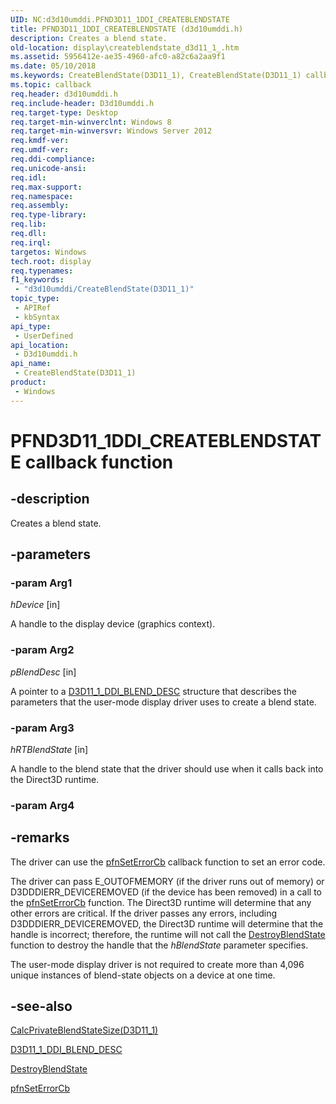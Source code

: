 ```yaml
---
UID: NC:d3d10umddi.PFND3D11_1DDI_CREATEBLENDSTATE
title: PFND3D11_1DDI_CREATEBLENDSTATE (d3d10umddi.h)
description: Creates a blend state.
old-location: display\createblendstate_d3d11_1_.htm
ms.assetid: 5956412e-ae35-4960-afc0-a82c6a2aa9f1
ms.date: 05/10/2018
ms.keywords: CreateBlendState(D3D11_1), CreateBlendState(D3D11_1) callback function [Display Devices], PFND3D11_1DDI_CREATEBLENDSTATE, PFND3D11_1DDI_CREATEBLENDSTATE callback, d3d10umddi/CreateBlendState(D3D11_1), display.createblendstate_d3d11_1_, display.pfncreateblendstate
ms.topic: callback
req.header: d3d10umddi.h
req.include-header: D3d10umddi.h
req.target-type: Desktop
req.target-min-winverclnt: Windows 8
req.target-min-winversvr: Windows Server 2012
req.kmdf-ver: 
req.umdf-ver: 
req.ddi-compliance: 
req.unicode-ansi: 
req.idl: 
req.max-support: 
req.namespace: 
req.assembly: 
req.type-library: 
req.lib: 
req.dll: 
req.irql: 
targetos: Windows
tech.root: display
req.typenames: 
f1_keywords:
 - "d3d10umddi/CreateBlendState(D3D11_1)"
topic_type:
 - APIRef
 - kbSyntax
api_type:
 - UserDefined
api_location:
 - D3d10umddi.h
api_name:
 - CreateBlendState(D3D11_1)
product:
 - Windows
---
```


# PFND3D11_1DDI_CREATEBLENDSTATE callback function

## -description

Creates a blend state.

## -parameters

### -param Arg1

*hDevice* [in]

A handle to the display device (graphics context).

### -param Arg2

*pBlendDesc* [in]

A pointer to a <a href="https://docs.microsoft.com/windows-hardware/drivers/ddi/d3d10umddi/ns-d3d10umddi-d3d11_1_ddi_blend_desc">D3D11_1_DDI_BLEND_DESC</a> structure that describes the parameters that the user-mode display driver uses to create a blend state.

### -param Arg3

*hRTBlendState* [in]

A handle to the blend state that the driver should use when it calls back into the Direct3D runtime.

### -param Arg4

## -remarks

The driver can use the <a href="https://docs.microsoft.com/windows-hardware/drivers/ddi/d3d10umddi/nc-d3d10umddi-pfnd3d10ddi_seterror_cb">pfnSetErrorCb</a> callback function to set an error code. 


The driver can pass E_OUTOFMEMORY (if the driver runs out of memory) or D3DDDIERR_DEVICEREMOVED (if the device has been removed) in a call to the <a href="https://docs.microsoft.com/windows-hardware/drivers/ddi/d3d10umddi/nc-d3d10umddi-pfnd3d10ddi_seterror_cb">pfnSetErrorCb</a> function. The Direct3D runtime will determine that any other errors are critical. If the driver passes any errors, including D3DDDIERR_DEVICEREMOVED, the Direct3D runtime will determine that the handle is incorrect; therefore, the runtime will not call the <a href="https://docs.microsoft.com/windows-hardware/drivers/ddi/d3d10umddi/nc-d3d10umddi-pfnd3d10ddi_destroyblendstate">DestroyBlendState</a> function to destroy the handle that the <i>hBlendState</i> parameter specifies.

The user-mode display driver is not required to create more than 4,096 unique instances of blend-state objects on a device at one time.

## -see-also

<a href="https://docs.microsoft.com/windows-hardware/drivers/ddi/d3d10umddi/nc-d3d10umddi-pfnd3d11_1ddi_calcprivateblendstatesize">CalcPrivateBlendStateSize(D3D11_1)</a>



<a href="https://docs.microsoft.com/windows-hardware/drivers/ddi/d3d10umddi/ns-d3d10umddi-d3d11_1_ddi_blend_desc">D3D11_1_DDI_BLEND_DESC</a>



<a href="https://docs.microsoft.com/windows-hardware/drivers/ddi/d3d10umddi/nc-d3d10umddi-pfnd3d10ddi_destroyblendstate">DestroyBlendState</a>



<a href="https://docs.microsoft.com/windows-hardware/drivers/ddi/d3d10umddi/nc-d3d10umddi-pfnd3d10ddi_seterror_cb">pfnSetErrorCb</a>

